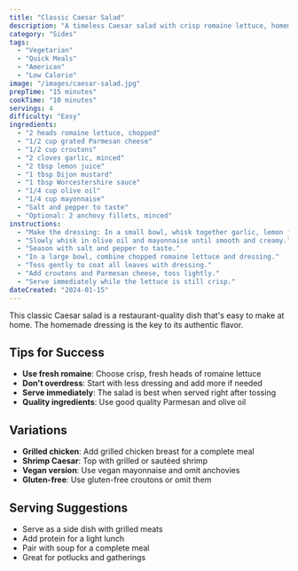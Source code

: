 ```yaml
---
title: "Classic Caesar Salad"
description: "A timeless Caesar salad with crisp romaine lettuce, homemade croutons, and a creamy dressing. Perfect as a side dish or light meal."
category: "Sides"
tags:
  - "Vegetarian"
  - "Quick Meals"
  - "American"
  - "Low Calorie"
image: "/images/caesar-salad.jpg"
prepTime: "15 minutes"
cookTime: "10 minutes"
servings: 4
difficulty: "Easy"
ingredients:
  - "2 heads romaine lettuce, chopped"
  - "1/2 cup grated Parmesan cheese"
  - "1/2 cup croutons"
  - "2 cloves garlic, minced"
  - "2 tbsp lemon juice"
  - "1 tbsp Dijon mustard"
  - "1 tbsp Worcestershire sauce"
  - "1/4 cup olive oil"
  - "1/4 cup mayonnaise"
  - "Salt and pepper to taste"
  - "Optional: 2 anchovy fillets, minced"
instructions:
  - "Make the dressing: In a small bowl, whisk together garlic, lemon juice, Dijon mustard, Worcestershire sauce, and anchovies (if using)."
  - "Slowly whisk in olive oil and mayonnaise until smooth and creamy."
  - "Season with salt and pepper to taste."
  - "In a large bowl, combine chopped romaine lettuce and dressing."
  - "Toss gently to coat all leaves with dressing."
  - "Add croutons and Parmesan cheese, toss lightly."
  - "Serve immediately while the lettuce is still crisp."
dateCreated: "2024-01-15"
---
```


This classic Caesar salad is a restaurant-quality dish that's easy to make at home. The homemade dressing is the key to its authentic flavor.

## Tips for Success

- **Use fresh romaine**: Choose crisp, fresh heads of romaine lettuce
- **Don't overdress**: Start with less dressing and add more if needed
- **Serve immediately**: The salad is best when served right after tossing
- **Quality ingredients**: Use good quality Parmesan and olive oil

## Variations

- **Grilled chicken**: Add grilled chicken breast for a complete meal
- **Shrimp Caesar**: Top with grilled or sautéed shrimp
- **Vegan version**: Use vegan mayonnaise and omit anchovies
- **Gluten-free**: Use gluten-free croutons or omit them

## Serving Suggestions

- Serve as a side dish with grilled meats
- Add protein for a light lunch
- Pair with soup for a complete meal
- Great for potlucks and gatherings
